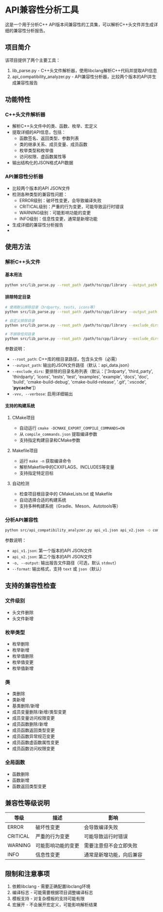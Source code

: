 # API兼容性分析工具

这是一个用于分析C++ API版本间兼容性的工具集，可以解析C++头文件并生成详细的兼容性分析报告。

## 项目简介

该项目提供了两个主要工具：

1. lib_parse.py - C++头文件解析器，使用libclang解析C++代码并提取API信息
2. api_compatibility_analyzer.py - API兼容性分析器，比较两个版本的API并生成兼容性报告

## 功能特性

### C++头文件解析器 
- 解析C++头文件中的类、函数、枚举、宏定义
- 提取详细的API信息，包括：
  - 函数签名、返回类型、参数列表
  - 类的继承关系、成员变量、成员函数
  - 枚举类型和枚举值
  - 访问权限、虚函数属性等
- 输出结构化的JSON格式API数据

### API兼容性分析器 
- 比较两个版本的API JSON文件
- 检测各种类型的兼容性问题：
  - ERROR级别：破坏性变更，会导致编译失败
  - CRITICAL级别：严重的行为变更，可能导致运行时错误
  - WARNING级别：可能影响功能的变更
  - INFO级别：信息性变更，通常是新增功能
- 生成详细的兼容性分析报告
- 
## 使用方法

### 解析C++头文件

#### 基本用法

```bash
python src/lib_parse.py --root_path /path/to/cpp/library --output_path api_v1.json
```

#### 排除特定目录
```bash
# 使用默认排除目录（3rdparty, tests, icons等）
python src/lib_parse.py --root_path /path/to/cpp/library --output_path api_v1.json

# 自定义排除目录
python src/lib_parse.py --root_path /path/to/cpp/library --exclude_dirs 3rdparty tests build --output_path api_v1.json

# 不排除任何目录
python src/lib_parse.py --root_path /path/to/cpp/library --exclude_dirs --output_path api_v1.json
```

参数说明：
- `--root_path`: C++库的根目录路径，包含头文件（必需）
- `--output_path`: 输出的JSON文件路径（默认：api_data.json）
- `--exclude_dirs`: 要排除的目录名称列表（默认：['3rdparty', 'third_party', 'thirdparty', 'icons', 'tests', 'test', 'examples', 'example', 'docs', 'doc', 'build', 'cmake-build-debug', 'cmake-build-release', '.git', '.vscode', '__pycache__']）
- `-vvv, --verbose`: 启用详细输出

#### 支持的构建系统

1. CMake项目
   - 自动运行 `cmake -DCMAKE_EXPORT_COMPILE_COMMANDS=ON`
   - 从 `compile_commands.json` 提取编译参数
   - 支持指定构建目录和CMake参数

2. Makefile项目  
   - 运行 `make -n` 获取编译命令
   - 解析Makefile中的CXXFLAGS、INCLUDES等变量
   - 支持指定特定目标

3. 自动检测
   - 检查项目根目录中的 CMakeLists.txt 或 Makefile
   - 自动选择合适的构建系统
   - 支持多种构建系统（Gradle、Meson、Autotools等）

### 分析API兼容性

```bash
python src/api_compatibility_analyzer.py api_v1.json api_v2.json -o compatibility_report.json
```

参数说明：
- `api_v1.json`: 第一个版本的API JSON文件
- `api_v2.json`: 第二个版本的API JSON文件
- `-o, --output`: 输出报告文件路径（可选，默认 `stdout`）
- `--format`: 输出格式，支持 `text` 或 `json`（默认）

## 支持的兼容性检查

### 文件级别
- 头文件删除
- 头文件新增

### 枚举类型
- 枚举删除
- 枚举新增
- 枚举值删除
- 枚举值变更
- 枚举值新增

### 类
- 类删除
- 类新增
- 基类删除/新增
- 成员变量删除/新增/类型变更
- 成员变量访问权限变更
- 成员函数删除/新增
- 成员函数返回类型变更
- 成员函数异常规范变更
- 成员函数虚函数属性变更
- 成员函数访问权限变更

### 全局函数
- 函数删除
- 函数新增
- 函数返回类型变更

## 兼容性等级说明

| 等级 | 描述 | 影响 |
|------|------|------|
| ERROR | 破坏性变更 | 会导致编译失败 |
| CRITICAL | 严重的行为变更 | 可能导致运行时错误 |
| WARNING | 可能影响功能的变更 | 需要注意但不会立即失败 |
| INFO | 信息性变更 | 通常是新增功能，向后兼容 |

## 限制和注意事项

1. 依赖libclang - 需要正确配置libclang环境
2. 编译标志 - 可能需要根据项目调整编译标志
3. 模板支持 - 对复杂模板的支持可能有限
4. 宏展开 - 不会展开宏定义，可能影响解析结果
